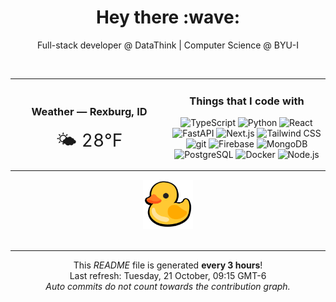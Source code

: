 <div align="center">
    <h1>Hey there :wave:</h1>
    <p>Full-stack developer @ DataThink | Computer Science @ BYU-I</p>
</div>
<br> 

<div align="center">
    <table style="width: 100%;">
        <tr>
            <td align="center" style="vertical-align: middle; width: 50%;">
                <h3>Weather — <b>Rexburg, ID</b></h3>
                <div style="font-size: 28px;">🌤️ 28°F</div>
            </td>
            <td align="center" style="vertical-align: middle; width: 50%;">
                <h3>Things that I code with</h3>
                <p>
                    <img alt="TypeScript" src="https://img.shields.io/badge/-TypeScript-3178C6?style=flat-square&logo=typescript&logoColor=white" />
                    <img alt="Python" src="https://img.shields.io/badge/-Python-3776AB?style=flat-square&logo=python&logoColor=white" />
                    <img alt="React" src="https://img.shields.io/badge/-React-61DAFB?style=flat-square&logo=react&logoColor=white" />
                    <img alt="FastAPI" src="https://img.shields.io/badge/-FastAPI-009688?style=flat-square&logo=fastapi&logoColor=white" />
                    <img alt="Next.js" src="https://img.shields.io/badge/-Next.js-000000?style=flat-square&logo=next.js&logoColor=white" />
                    <img alt="Tailwind CSS" src="https://img.shields.io/badge/-Tailwind%20CSS-38B2AC?style=flat-square&logo=tailwind-css&logoColor=white" />
                    <img alt="git" src="https://img.shields.io/badge/-Git-F05032?style=flat-square&logo=git&logoColor=white" />
                    <img alt="Firebase" src="https://img.shields.io/badge/-Firebase-FFCA28?style=flat-square&logo=firebase&logoColor=white" />
                    <img alt="MongoDB" src="https://img.shields.io/badge/-MongoDB-47A248?style=flat-square&logo=mongodb&logoColor=white" />
                    <img alt="PostgreSQL" src="https://img.shields.io/badge/-PostgreSQL-336791?style=flat-square&logo=postgresql&logoColor=white" />
                    <img alt="Docker" src="https://img.shields.io/badge/-Docker-2496ED?style=flat-square&logo=docker&logoColor=white" />
                    <img alt="Node.js" src="https://img.shields.io/badge/-Node.js-339933?style=flat-square&logo=node.js&logoColor=white" />
                </p>
            </td>
        </tr>
    </table>
</div>

<div align="center"><img alt="Duck image" src="./img/duck.webp" width="80"></div><br>


------------
<p align="center">
    This <i>README</i> file is generated <b>every 3 hours</b>!</br>
    Last refresh: Tuesday, 21 October, 09:15 GMT-6<br />
    <em>Auto commits do not count towards the contribution graph.</em>    
</p>
